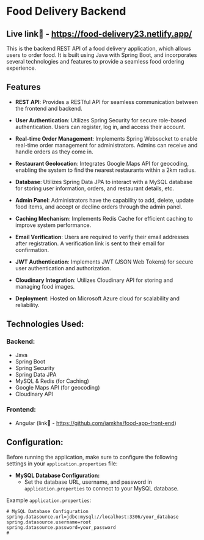 # Food Delivery Backend

## Live link🚀 - https://food-delivery23.netlify.app/

This is the backend REST API of a food delivery application, which allows users to order food. It is built using Java with Spring Boot, and incorporates several technologies and features to provide a seamless food ordering experience.

## Features

- **REST API**: Provides a RESTful API for seamless communication between the frontend and backend.

- **User Authentication**: Utilizes Spring Security for secure role-based authentication. Users can register, log in, and access their account.

- **Real-time Order Management**: Implements Spring Websocket to enable real-time order management for administrators. Admins can receive and handle orders as they come in.

- **Restaurant Geolocation**: Integrates Google Maps API for geocoding, enabling the system to find the nearest restaurants within a 2km radius.

- **Database**: Utilizes Spring Data JPA to interact with a MySQL database for storing user information, orders, and restaurant details, etc.

- **Admin Panel**: Administrators have the capability to add, delete, update food items, and accept or decline orders through the admin panel.

- **Caching Mechanism**: Implements Redis Cache for efficient caching to improve system performance.

- **Email Verification**: Users are required to verify their email addresses after registration. A verification link is sent to their email for confirmation.

- **JWT Authentication**: Implements JWT (JSON Web Tokens) for secure user authentication and authorization.

- **Cloudinary Integration**: Utilizes Cloudinary API for storing and managing food images.

- **Deployment**: Hosted on Microsoft Azure cloud for scalability and reliability.

## Technologies Used:

### Backend:

- Java
- Spring Boot
- Spring Security
- Spring Data JPA
- MySQL & Redis (for Caching)
- Google Maps API (for geocoding)
- Cloudinary API

### Frontend:

- Angular (link🚀 - https://github.com/iamkhs/food-app-front-end)

## Configuration:

Before running the application, make sure to configure the following settings in your `application.properties` file:

- **MySQL Database Configuration:**
  - Set the database URL, username, and password in `application.properties` to connect to your MySQL database.

Example `application.properties`:

```properties
# MySQL Database Configuration
spring.datasource.url=jdbc:mysql://localhost:3306/your_database
spring.datasource.username=root
spring.datasource.password=your_password
#
